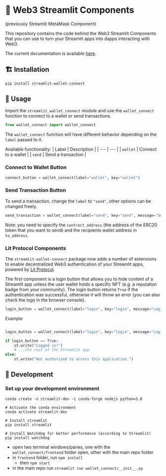 # 🦊 Web3 Streamlit Components

(previously Streamlit MetaMask Component)

This repository contains the code behind the Web3 Streamlit Components that you can use to turn your Streamlit apps into dapps interacting with Web3.

The current documentation is available [here](docs.md).

## 🏗 Installation

```bash
pip install streamlit-wallet-connect
```

## 🤝 Usage
Import the `streamlit_wallet_connect` module and use the `wallet_connect` function to connect to a wallet or send transactions.

```python
from wallet_connect import wallet_connect
```
The `wallet_connect` function will have different behavior depending on the `label` passed to it.

Available functionality:
| Label | Description |
| --- | --- |
| `wallet` | Connect to a wallet |
| `send` | Send a transaction |

### Connect to Wallet Button

```python
connect_button = wallet_connect(label="wallet", key="wallet")
```

### Send Transaction Button

To send a transaction, change the `label` to `"send"`, other options can be changed freely.

```python
send_transaction = wallet_connect(label="send", key="send", message="Send Transaction", contract_address="ERC20_ADDRESS", amount="10", to_address="RECIPIENT_ADDRESS")
```
Note: you need to specify the `contract_address` (the address of the ERC20 token that you want to send) and the recipients wallet address in `to_address`.

### Lit Protocol Components

The `streamlit-wallet-connect` package now adds a number of extensions to enable decentralized Web3 authentication of your Streamlit apps, powered by [Lit Protocol](https://litprotocol.com/).

The first component is a login button that allows you to hide content of a Streamlit app unless the user wallet holds a specific NFT (e.g. a reputation badge from your community). The login button returns `True` if the authentication was successful, otherwise it will throw an error (you can also check the logs in the browser console).

```python
login_button = wallet_connect(label="login", key="login", message="Login", auth_nft_contract_address="NFT_CONTRACT_ADDRESS")
```

Example
```python

login_button = wallet_connect(label="login", key="login", message="Login", auth_nft_contract_address="0x68085453B798adf9C09AD8861e0F0da96B908d81")

if login_button == True:
    st.write("Logged in!")
    # ...the rest of the Streamlit app
else:
    st.write("Not authorized to access this application.")
```


## 🧱 Development

### Set up your development environment

```
conda create -n streamlit-dev -c conda-forge nodejs python=3.8

# Activate the conda environment
conda activate streamlit-dev

# Install streamlit
pip install streamlit

# Install Watchdog for better performance (according to Streamlit)
pip install watchdog
```

- open two terminal windows/panes, one with the `wallet_connect/frontend` folder open, other with the main repo folder
- in `frontend` folder, run `npm install`
    - then `npm start`
- in the main repo run `streamlit run wallet_connect/__init__.py`
